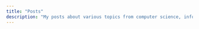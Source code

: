 ```yaml
---
title: "Posts"
description: "My posts about various topics from computer science, infosec, design, etc."
---
```

